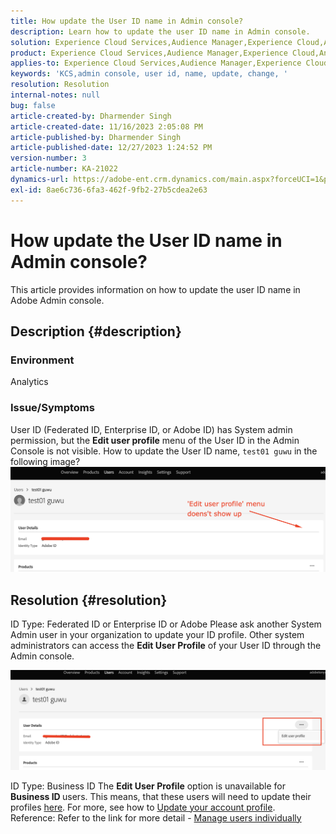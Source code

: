 ```yaml
---
title: How update the User ID name in Admin console?
description: Learn how to update the user ID name in Admin console.
solution: Experience Cloud Services,Audience Manager,Experience Cloud,Analytics,Target,Admin
product: Experience Cloud Services,Audience Manager,Experience Cloud,Analytics,Target,Admin
applies-to: Experience Cloud Services,Audience Manager,Experience Cloud,Analytics,Target,Admin
keywords: 'KCS,admin console, user id, name, update, change, '
resolution: Resolution
internal-notes: null
bug: false
article-created-by: Dharmender Singh
article-created-date: 11/16/2023 2:05:08 PM
article-published-by: Dharmender Singh
article-published-date: 12/27/2023 1:24:52 PM
version-number: 3
article-number: KA-21022
dynamics-url: https://adobe-ent.crm.dynamics.com/main.aspx?forceUCI=1&pagetype=entityrecord&etn=knowledgearticle&id=2809f524-8984-ee11-8179-6045bd0063aa
exl-id: 8ae6c736-6fa3-462f-9fb2-27b5cdea2e63
---
```

# How update the User ID name in Admin console?


This article provides information on how to update the user ID name in Adobe Admin console.

## Description {#description}


### <b>Environment</b>

Analytics

### Issue/Symptoms

User ID (Federated ID, Enterprise ID, or Adobe ID) has System admin permission, but the <b>Edit user profile</b> menu of the User ID in the Admin Console is not visible. How to update the User ID name, `test01 guwu` in the following image? ![](assets/___2e09f524-8984-ee11-8179-6045bd0063aa___.png)


## Resolution {#resolution}


ID Type: Federated ID or Enterprise ID or Adobe
Please ask another System Admin user in your organization to update your ID profile. Other system administrators can access the <b>Edit User Profile</b> of your User ID through the Admin console.

![](assets/5d528b6b-4667-ed11-9561-6045bd006e5a.png)

ID Type: Business ID
The <b>Edit User Profile</b> option is unavailable for <b>Business ID </b>users. This means, that these users will need to update their profiles [here](https://account.adobe.com/profile). For more, see how to [Update your account profile](https://helpx.adobe.com/manage-account/using/edit-adobe-account-personal-profile.html).
 
Reference:
Refer to the link for more detail - [Manage users individually](https://helpx.adobe.com/enterprise/using/manage-users-individually.html)
